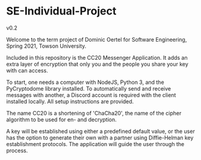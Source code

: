 # SE-Individual-Project

v0.2

Welcome to the term project of Dominic Oertel for Software Engineering, Spring 2021, Towson University.

Included in this repository is the CC20 Messenger Application. It adds an extra layer of encryption that only you and the people you share your key with can access.

To start, one needs a computer with NodeJS, Python 3, and the PyCryptodome library installed. To automatically send and receive messages with another, a Discord account is required with the client installed locally. All setup instructions are provided.

The name CC20 is a shortening of 'ChaCha20', the name of the cipher algorithm to be used for en- and decryption. 

A key will be established using either a predefined default value, or the user has the option to generate their own with a partner using Diffie-Helman key establishment protocols. The application will guide the user through the process.

